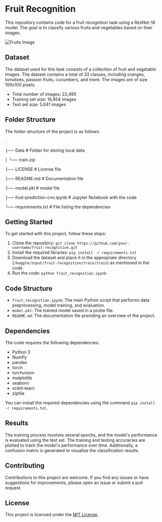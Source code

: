 # Fruit Recognition

This repository contains code for a fruit recognition task using a ResNet-18 model. The goal is to classify various fruits and vegetables based on their images.

![Fruits Image](https://images.unsplash.com/photo-1619566636858-adf3ef46400b?ixlib=rb-4.0.3&ixid=M3wxMjA3fDB8MHxzZWFyY2h8N3x8ZnJ1aXRzfGVufDB8fDB8fHwy&auto=format&fit=crop&w=500&q=60)

## Dataset

The dataset used for this task consists of a collection of fruit and vegetable images. The dataset contains a total of 33 classes, including oranges, tomatoes, passion fruits, cucumbers, and more. The images are of size 100x100 pixels.

- Total number of images: 22,495
- Training set size: 16,854 images
- Test set size: 5,641 images

## Folder Structure

The folder structure of the project is as follows:

.

├── Data # Folder for storing local data

│ └── train.zip

├── LICENSE # License file

├── README.md # Documentation file

├── model.pkl # model file

├── fruit-prediction-cnn.ipynb # Jupyter Notebook with the
code

└── requirements.txt # File listing the dependencies

## Getting Started

To get started with this project, follow these steps:

1. Clone the repository: `git clone https://github.com/your-username/fruit-recognition.git`
2. Install the required libraries: `pip install -r requirements.txt`
3. Download the dataset and place it in the appropriate directory (`/kaggle/input/fruit-recognition/train/train`) as mentioned in the code.
4. Run the code: `python fruit_recognition.ipynb`

## Code Structure

- `fruit_recognition.ipynb`: The main Python script that performs data preprocessing, model training, and evaluation.
- `model.pkl`: The trained model saved in a pickle file.
- `README.md`: The documentation file providing an overview of the project.

## Dependencies

The code requires the following dependencies:

- Python 3
- NumPy
- pandas
- torch
- torchvision
- matplotlib
- seaborn
- scikit-learn
- zipfile

You can install the required dependencies using the command `pip install -r requirements.txt`.

## Results

The training process involves several epochs, and the model's performance is evaluated using the test set. The training and testing accuracies are plotted to track the model's performance over time. Additionally, a confusion matrix is generated to visualize the classification results.

## Contributing

Contributions to this project are welcome. If you find any issues or have suggestions for improvements, please open an issue or submit a pull request.

## License

This project is licensed under the [MIT License](LICENSE).
